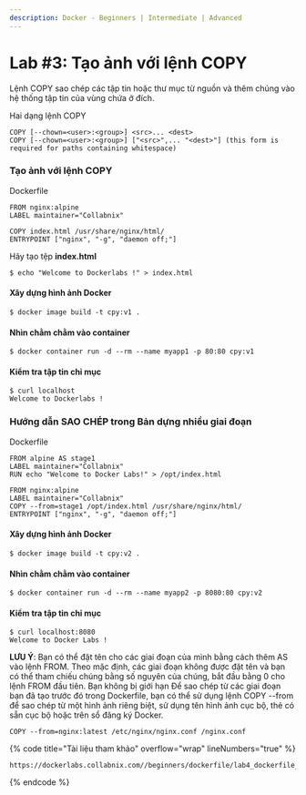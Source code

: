 ```yaml
---
description: Docker - Beginners | Intermediate | Advanced
---
```


# Lab #3: Tạo ảnh với lệnh COPY

Lệnh COPY sao chép các tập tin hoặc thư mục từ nguồn và thêm chúng vào hệ thống tập tin của vùng chứa ở đích.

Hai dạng lệnh COPY

```
COPY [--chown=<user>:<group>] <src>... <dest>
COPY [--chown=<user>:<group>] ["<src>",... "<dest>"] (this form is required for paths containing whitespace)
```

### Tạo ảnh với lệnh COPY

Dockerfile

```
FROM nginx:alpine
LABEL maintainer="Collabnix"

COPY index.html /usr/share/nginx/html/
ENTRYPOINT ["nginx", "-g", "daemon off;"]
```

Hãy tạo tệp **index.html**

```
$ echo "Welcome to Dockerlabs !" > index.html
```

#### Xây dựng hình ảnh Docker

```
$ docker image build -t cpy:v1 .
```

#### Nhìn chằm chằm vào container

```
$ docker container run -d --rm --name myapp1 -p 80:80 cpy:v1
```

#### Kiểm tra tập tin chỉ mục

```
$ curl localhost
Welcome to Dockerlabs !
```

### Hướng dẫn SAO CHÉP trong Bản dựng nhiều giai đoạn

Dockerfile

```
FROM alpine AS stage1
LABEL maintainer="Collabnix"
RUN echo "Welcome to Docker Labs!" > /opt/index.html

FROM nginx:alpine
LABEL maintainer="Collabnix"
COPY --from=stage1 /opt/index.html /usr/share/nginx/html/
ENTRYPOINT ["nginx", "-g", "daemon off;"]
```

#### Xây dựng hình ảnh Docker

```
$ docker image build -t cpy:v2 .
```

#### Nhìn chằm chằm vào container

```
$ docker container run -d --rm --name myapp2 -p 8080:80 cpy:v2
```

#### Kiểm tra tập tin chỉ mục

```
$ curl localhost:8080
Welcome to Docker Labs !
```

**LƯU Ý**: Bạn có thể đặt tên cho các giai đoạn của mình bằng cách thêm AS vào lệnh FROM. Theo mặc định, các giai đoạn không được đặt tên và bạn có thể tham chiếu chúng bằng số nguyên của chúng, bắt đầu bằng 0 cho lệnh FROM đầu tiên. Bạn không bị giới hạn Để sao chép từ các giai đoạn bạn đã tạo trước đó trong Dockerfile, bạn có thể sử dụng lệnh COPY --from để sao chép từ một hình ảnh riêng biệt, sử dụng tên hình ảnh cục bộ, thẻ có sẵn cục bộ hoặc trên sổ đăng ký Docker.

```
COPY --from=nginx:latest /etc/nginx/nginx.conf /nginx.conf
```



{% code title="Tài liệu tham khảo" overflow="wrap" lineNumbers="true" %}
```
https://dockerlabs.collabnix.com//beginners/dockerfile/lab4_dockerfile_copy.html
```
{% endcode %}
